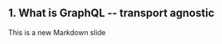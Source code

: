 ##  1. What is GraphQL -- transport agnostic <!-- .element: data-theme="ka-content" -->

This is a new Markdown slide
